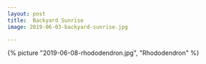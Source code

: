 ```yaml
---
layout: post
title:  Backyard Sunrise
image: 2019-06-03-backyard-sunrise.jpg

---
```

   

<!--more-->
  
  {% picture "2019-06-08-rhododendron.jpg", "Rhododendron" %}
